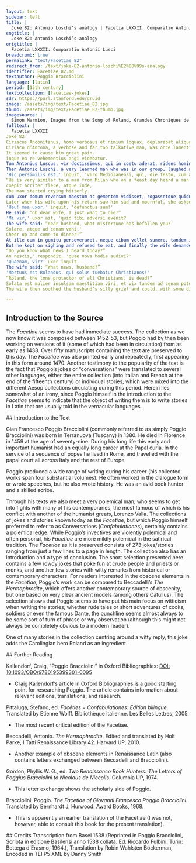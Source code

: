 ```yaml
---
layout: text
sidebar: left
title: |
  Joke 82: Antonio Loschi’s analogy | Facetia LXXXII: Comparatio Antonii Lusci
engtitle: |
  Joke 82: Antonio Loschi’s analogy
origtitle: |
  Facetia LXXXII: Comparatio Antonii Lusci
breadcrumb: true
permalink: "text/Facetiae_82"
redirect_from: /text/joke-82-antonio-loschi%E2%80%99s-analogy
identifier: Facetiae_82.md
textauthor: Poggio Bracciolini
language: [latin]
period: [15th_century]
textcollection: [facetiae-jokes]
sdr: https://purl.stanford.edu/druid 
image: /assets/img/text/Facetiae_82.jpg
thumb: /assets/img/text/Facetiae_82-thumb.jpg
imagesource: |
  Simon Marmion, Images from the Song of Roland, Grandes Chroniques de France, St. Petersburg, Ms. Hermitage. fr. 88: (Niederl. Burgund, Mitte 15. Jh., Exemplar Philipps des Guten), folio. 154v [Public Domain]]
fulltext: |
  Facetia LXXXII
Joke 82
Ciriacus Anconitanus, homo verbosus et nimium loquax, deplorabat aliquando, astantibus nobis, casum atque eversionem Imperii Romani,
Ciriaco d’Ancona, a verbose and far too talkative man, was once lamenting the fall and destruction of the Roman empire, while we were standing nearby.
It seemed to cause him great pain.
inque ea re vehementius angi videbatur.
Tum Antonius Luscus, vir doctissimus, qui in coetu aderat, ridens hominis stultam curam:
Then Antonio Loschi, a very learned man who was in our group, laughed at the man’s stupid worry and said:
'Hic persimilis est,' inquit, 'viro Mediolanensi, qui, die festo, cum audisset unum e grege cantorum (qui gesta heroum ad plebem decantant) recitantem mortem Rolandi, qui septingentis iam ferme annis in proelio occubuit,
“He is very similar to a man from Milan who on a feast day heard a man from a group of singers (who were singing about the deeds of the heroes to the people) recite the Death of Roland, who had died in battle almost seven-hundred years ago.
coepit acriter flere, atque inde,
The man started crying bitterly.
cum uxor domum reversum maestum ac gementem vidisset, rogassetque quidnam accidisset novi:
Later when his wife upon his return saw him sad and mournful, she asked him what had happened.
'Heu! mea uxor,' inquit, 'defunctus sum!'
He said: “oh dear wife, I just want to die!”
'Mi vir,' uxor ait, 'quid tibi adversi evenit?
The wife said: “dear husband, what misfortune has befallen you?
Solare, atque ad cenam veni.'
Cheer up and come to dinner!”
At ille cum in gemitu perseveraret, neque cibum vellet sumere, tandem instantius maeroris causam percontanti mulieri:
But he kept on sighing and refused to eat, and finally the wife demanded to know the reason for his grief and he replied:
“Do you know what news I heard today?”
An nescis,' respondit, 'quae nova hodie audivi?'
'Quaenam, vir?' uxor inquit.
The wife said: “What news, husband?”
'Mortuus est Rolandus, qui solus tuebatur Christianos!'
“Roland, the lone protector of all Christians, is dead!”
Solata est mulier insulsam maestitiam viri, et vix tandem ad cenam potuit illum perducere.
The wife then soothed the husband’s silly grief and could, with some difficulty, make him come to dinner.

--- 
```

## Introduction to the Source 
<p>The <em>Facetiae</em> seems to have had immediate success. The collection as we now know it was composed between 1452-53, but Poggio had by then been working on versions of it (some of which had been in circulation) from as early as 1438. Over fifty manuscripts containing the text are preserved to this day. The <em>Facetiae</em> was also printed early and repeatedly, first appearing in this form around 1470. Another testimony to the popularity of the text is the fact that Poggio’s jokes or “conversations” were translated to several other languages, either the entire collection (into Italian and French at the end of the fifteenth century) or individual stories, which were mixed into the different Aesop collections circulating during this period. Herein lies somewhat of an irony, since Poggio himself in the introduction to the <em>Facetiae</em> seems to indicate that the object of writing them is to write stories in Latin that are usually told in the vernacular languages.</p>
## Introduction to the Text 
<p>Gian Francesco Poggio Bracciolini (commonly referred to as simply Poggio Bracciolini) was born in Terranuova (Tuscany) in 1380. He died in Florence in 1459 at the age of seventy-nine. During his long life this early and important humanist had an equally long career at the Papal curia. In the service of a sequence of popes he lived in Rome, and travelled with the papal court all across Italy and the rest of Europe.</p> <p>Poggio produced a wide range of writing during his career (his collected works span four substantial volumes). He often worked in the dialogue form or wrote speeches, but he also wrote history. He was an avid book hunter and a skilled scribe.</p> <p>Through his texts we also meet a very polemical man, who seems to get into fights with many of his contemporaries, the most famous of which is his conflict with another of the humanist greats, Lorenzo Valla. The collections of jokes and stories known today as the <em>Facetiae</em>, but which Poggio himself preferred to refer to as Conversations (<em>Confabulationes</em>), certainly contains a polemical edge. While Poggio’s invectives are violently polemical and often personal, his <em>Facetiae</em> are more mildly polemical in the satirical tradition. The <em>Facetiae</em> as it is preserved consists of 273 jokes/stories ranging from just a few lines to a page in length. The collection also has an introduction and a type of conclusion. The short selection presented here contains a few rowdy jokes that poke fun at crude people and priests or monks, and another few stories with witty remarks from historical or contemporary characters. For readers interested in the obscene elements in the <em>Facetiae</em>, Poggio’s work can be compared to Beccadelli’s <em>The</em> <em>Hermaphrodite</em>, which offers another contemporary source of obscenity, but one based on very clear ancient models (among others Catullus). The selection shows that Poggio seems to have put his main focus on witticism when writing the stories; whether rude tales or short adventures of cooks, soldiers or even the famous Dante, the punchline seems almost always to be some sort of turn of phrase or wry observation (although this might not always be completely obvious to a modern reader).</p> <p dir="ltr" id="docs-internal-guid-97bee2a6-7fff-cf41-0753-2aa1f5aa41fe">One of many stories in the collection centring around a witty reply, this joke adds the Carolingian hero Roland as an ingredient. </p>
## Further Reading 
<p>Kallendorf, Craig, “Poggio Bracciolini” in Oxford Bibliographies: <a href="https://www.oxfordbibliographies.com/view/document/obo-9780195399301/obo-9780195399301-0095.xml">DOI: 10.1093/OBO/9780195399301-0095</a></p> <ul> <li>Craig Kallendorf’s article in Oxford Bibliographies is a good starting point for researching Poggio. The article contains information about relevant editions, translations, and research.</li> </ul> <p>Pittaluga, Stefano, ed. <em>Facéties = Confabulationes: Édition bilingue.</em> Translated by Etienne Wolff. Bibliothèque italienne. Les Belles Lettres, 2005.</p> <ul> <li>The most recent critical edition of the Facetiae.</li> </ul> <p>Beccadelli, Antonio. <em>The Hermaphrodite</em>. Edited and translated by Holt Parke, I Tatti Renaissance Library 42. Harvard UP, 2010.</p> <ul> <li>Another example of obscene elements in Renaissance Latin (also contains letters exchanged between Beccadelli and Bracciolini).</li> </ul> <p>Gordon, Phyllis W. G., ed. <em>Two Renaissance Book Hunters: The Letters of Poggius Bracciolini to Nicolaus de Niccolis</em>. Columbia UP, 1974.</p> <ul> <li>This letter exchange shows the scholarly side of Poggio.</li> </ul> <p>Bracciolini, Poggio. <em>The Facetiae of Giovanni Francesco Poggio Bracciolini</em>. Translated by Bernhardt J. Hurwood. Award Books, 1968.</p> <ul> <li>This is apparently an earlier translation of the Facetiae (I was not, however, able to consult this book for the present translation).</li> </ul>
## Credits
Transcription from Basel 1538 (Reprinted in Poggio Bracciolini, Scripta in editione Basilensi anno 1538 collata. Ed. Riccardo Fulbini. Turin: Bottega d'Erasmo, 1964.), Translation by Robin Wahlsten Böckerman, Encoded in TEI P5 XML by Danny Smith
